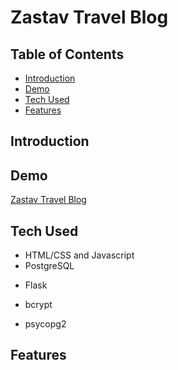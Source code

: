 # Zastav Travel Blog

## Table of Contents

-   [Introduction](https://github.com/hassmemon/travel-blog/blob/main/README.md#introduction)
-   [Demo](https://github.com/hassmemon/travel-blog/blob/main/README.md#demo)
-   [Tech Used](https://github.com/hassmemon/travel-blog/blob/main/README.md#tech-used)
-   [Features](https://github.com/hassmemon/travel-blog/blob/main/README.md#features)

## Introduction

## Demo

[Zastav Travel Blog](https://zastav-blog.herokuapp.com/login)

## Tech Used

-   HTML/CSS and Javascript
-   PostgreSQL

*   Flask

-   bcrypt

*   psycopg2

## Features
